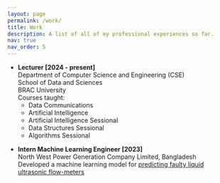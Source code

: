 ```yaml
---
layout: page
permalink: /work/
title: Work
description: A list of all of my professional experiences so far.
nav: true
nav_order: 5
---
```


- **Lecturer \[2024 - present\]** <br>
  Department of Computer Science and Engineering (CSE) <br>
  School of Data and Sciences <br>
  BRAC University <br>
  Courses taught:
  - Data Communications
  - Artificial Intelligence
  - Artificial Intelligence Sessional
  - Data Structures Sessional
  - Algorithms Sessional

<p style="margin-top:0.5em;"></p>

- **Intern Machine Learning Engineer \[2023\]** <br>
  North West Power Generation Company Limited, Bangladesh <br>
  Developed a machine learning model for [predicting faulty liquid ultrasonic flow-meters](https://github.com/asif-shahriar11/Predicting-faulty-flowmeters)

